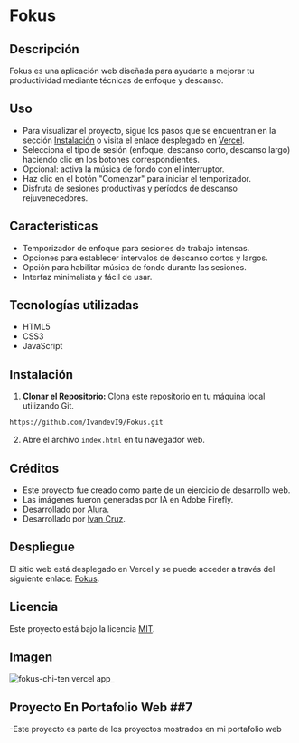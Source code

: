 # Fokus

## Descripción

Fokus es una aplicación web diseñada para ayudarte a mejorar tu productividad mediante técnicas de enfoque y descanso.

## Uso

- Para visualizar el proyecto, sigue los pasos que se encuentran en la sección [Instalación](#instalación) o visita el enlace desplegado en [Vercel](https://fokus-chi-ten.vercel.app/).
- Selecciona el tipo de sesión (enfoque, descanso corto, descanso largo) haciendo clic en los botones correspondientes.
- Opcional: activa la música de fondo con el interruptor.
- Haz clic en el botón "Comenzar" para iniciar el temporizador.
- Disfruta de sesiones productivas y períodos de descanso rejuvenecedores.


## Características

- Temporizador de enfoque para sesiones de trabajo intensas.
- Opciones para establecer intervalos de descanso cortos y largos.
- Opción para habilitar música de fondo durante las sesiones.
- Interfaz minimalista y fácil de usar.

## Tecnologías utilizadas

- HTML5
- CSS3
- JavaScript

## Instalación

1. **Clonar el Repositorio:** Clona este repositorio en tu máquina local utilizando Git.
```bash
https://github.com/IvandevI9/Fokus.git
```
2. Abre el archivo `index.html` en tu navegador web.


## Créditos

- Este proyecto fue creado como parte de un ejercicio de desarrollo web.
- Las imágenes fueron generadas por IA en Adobe Firefly.
- Desarrollado por [Alura](https://www.alura.com.br/).
- Desarrollado por [Ivan Cruz](https://www.linkedin.com/in/ivan-cruz-1906mx/).


## Despliegue

El sitio web está desplegado en Vercel y se puede acceder a través del siguiente enlace: [Fokus]( https://fokus-chi-ten.vercel.app/ ).

## Licencia

Este proyecto está bajo la licencia [MIT](LICENSE).

## Imagen

![fokus-chi-ten vercel app_]( https://github.com/user-attachments/assets/127f9268-0926-492c-9134-f12ab50f115d )

## Proyecto En Portafolio Web ##7

-Este proyecto es parte de los proyectos mostrados en mi portafolio web
